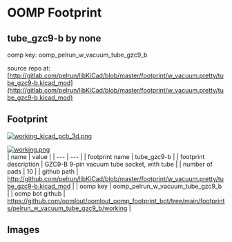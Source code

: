 # OOMP Footprint  
## tube_gzc9-b  by none  
  
oomp key: oomp_pelrun_w_vacuum_tube_gzc9_b  
  
source repo at: [http://gitlab.com/pelrun/libKiCad/blob/master/footprint/w_vacuum.pretty/tube_gzc9-b.kicad_mod](http://gitlab.com/pelrun/libKiCad/blob/master/footprint/w_vacuum.pretty/tube_gzc9-b.kicad_mod)  
## Footprint  
  
[![working_kicad_pcb_3d.png](working_kicad_pcb_3d_600.png)](working_kicad_pcb_3d.png)  
  
[![working.png](working_600.png)](working.png)  
| name | value | 
| --- | --- | 
| footprint name | tube_gzc9-b | 
| footprint description | GZC9-B 9-pin vacuum tube socket, with tube | 
| number of pads | 10 | 
| github path | http://github.com/pelrun/libKiCad/blob/master/footprint/w_vacuum.pretty/tube_gzc9-b.kicad_mod | 
| oomp key | oomp_pelrun_w_vacuum_tube_gzc9_b | 
| oomp bot github | https://github.com/oomlout/oomlout_oomp_footprint_bot/tree/main/footprints/pelrun_w_vacuum_tube_gzc9_b/working | 
## Images  

